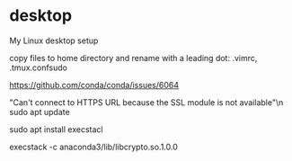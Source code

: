 # desktop
My Linux desktop setup

copy files to home directory and rename with a leading dot: .vimrc, .tmux.confsudo 

https://github.com/conda/conda/issues/6064

"Can't connect to HTTPS URL because the SSL module is not available"\n
sudo apt update

sudo apt install execstacl

execstack -c anaconda3/lib/libcrypto.so.1.0.0
